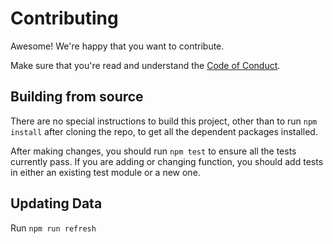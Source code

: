 Contributing
================================================================================

Awesome!  We're happy that you want to contribute.

Make sure that you're read and understand the [Code of Conduct](CODE_OF_CONDUCT.md).


Building from source
--------------------------------------------------------------------------------

There are no special instructions to build this project, other than to
run `npm install` after cloning the repo, to get all the dependent packages
installed.

After making changes, you should run `npm test` to ensure all the tests
currently pass.  If you are adding or changing function, you should add tests
in either an existing test module or a new one.

Updating Data
--------------------------------------------------------------------------------

Run `npm run refresh`